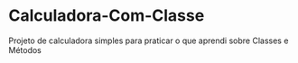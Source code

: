 # Calculadora-Com-Classe
Projeto de calculadora simples para praticar o que aprendi sobre Classes e Métodos
